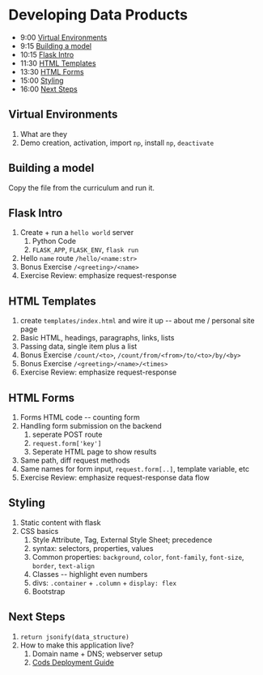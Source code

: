 # Developing Data Products

- 9:00 [Virtual Environments](#virtual-environments)
- 9:15 [Building a model](#building-a-model)
- 10:15 [Flask Intro](#flask-intro)
- 11:30 [HTML Templates](#html-templates)
- 13:30 [HTML Forms](#html-forms)
- 15:00 [Styling](#styling)
- 16:00 [Next Steps](#next-steps)

## Virtual Environments

1. What are they
1. Demo creation, activation, import `np`, install `np`, `deactivate`

## Building a model

Copy the file from the curriculum and run it.

## Flask Intro

1. Create + run a `hello world` server
    1. Python Code
    1. `FLASK_APP`, `FLASK_ENV`, `flask run`
1. Hello `name` route `/hello/<name:str>`
1. Bonus Exercise `/<greeting>/<name>`
1. Exercise Review: emphasize request-response

## HTML Templates

1. create `templates/index.html` and wire it up -- about me / personal site page
1. Basic HTML, headings, paragraphs, links, lists
1. Passing data, single item plus a list
1. Bonus Exercise `/count/<to>`, `/count/from/<from>/to/<to>/by/<by>`
1. Bonus Exercise `/<greeting>/<name>/<times>`
1. Exercise Review: emphasize request-response

## HTML Forms

1. Forms HTML code -- counting form
1. Handling form submission on the backend
    1. seperate POST route
    1. `request.form['key']`
    1. Seperate HTML page to show results
1. Same path, diff request methods
1. Same names for form input, `request.form[..]`, template variable, etc
1. Exercise Review: emphasize request-response data flow

## Styling

1. Static content with flask
1. CSS basics
    1. Style Attribute, Tag, External Style Sheet; precedence
    1. syntax: selectors, properties, values
    1. Common properties: `background`, `color`, `font-family`, `font-size`,
       `border`, `text-align`
    1. Classes -- highlight even numbers
    1. divs: `.container` + `.column` + `display: flex`
    1. Bootstrap

## Next Steps

1. `return jsonify(data_structure)`
1. How to make this application live?
    1. Domain name + DNS; webserver setup
    1. [Cods Deployment Guide](https://github.com/zgulde/cods/blob/master/docs/python-deployment-guide.md)
